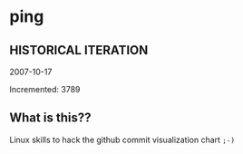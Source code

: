 # ping

## HISTORICAL ITERATION
2007-10-17

Incremented: 3789

## What is this?? 
Linux skills to hack the github commit visualization chart `;-)`
